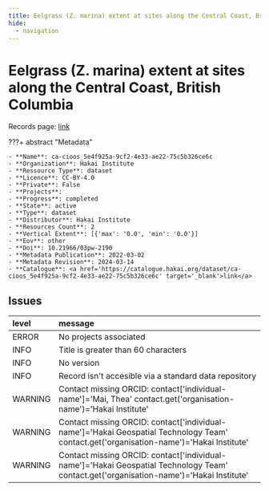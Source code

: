 ```yaml
---
title: Eelgrass (Z. marina) extent at sites along the Central Coast, British Columbia
hide:
  - navigation
---
```


# Eelgrass (Z. marina) extent at sites along the Central Coast, British Columbia

Records page: <a href='https://catalogue.hakai.org/dataset/ca-cioos_5e4f925a-9cf2-4e33-ae22-75c5b326ce6c' target='_blank'>link</a>

???+ abstract "Metadata"

    - **Name**: ca-cioos_5e4f925a-9cf2-4e33-ae22-75c5b326ce6c 
    - **Organization**: Hakai Institute 
    - **Ressource Type**: dataset 
    - **Licence**: CC-BY-4.0 
    - **Private**: False 
    - **Projects**:  
    - **Progress**: completed 
    - **State**: active 
    - **Type**: dataset 
    - **Distributor**: Hakai Institute 
    - **Resources Count**: 2 
    - **Vertical Extent**: [{'max': '0.0', 'min': '0.0'}] 
    - **Eov**: other 
    - **Doi**: 10.21966/03pw-2190 
    - **Metadata Publication**: 2022-03-02 
    - **Metadata Revision**: 2024-03-14 
    - **Catalogue**: <a href='https://catalogue.hakai.org/dataset/ca-cioos_5e4f925a-9cf2-4e33-ae22-75c5b326ce6c' target='_blank'>link</a> 

<div id='map'></div>




## Issues
| level   | message                                                                                                                                 |
|:--------|:----------------------------------------------------------------------------------------------------------------------------------------|
| ERROR   | No projects associated                                                                                                                  |
| INFO    | Title is greater than 60 characters                                                                                                     |
| INFO    | No version                                                                                                                              |
| INFO    | Record isn't accesible via a standard data repository                                                                                   |
| WARNING | Contact missing ORCID: contact['individual-name']='Mai, Thea' contact.get('organisation-name')='Hakai Institute'                        |
| WARNING | Contact missing ORCID: contact['individual-name']='Hakai Geospatial Technology Team' contact.get('organisation-name')='Hakai Institute' |
| WARNING | Contact missing ORCID: contact['individual-name']='Hakai Geospatial Technology Team' contact.get('organisation-name')='Hakai Institute' |


<script>
   document.addEventListener("DOMContentLoaded", function() {
    var map = L.map('map').setView([51.505, -125.09], 5);
    L.tileLayer('https://tile.openstreetmap.org/{z}/{x}/{y}.png', {
        maxZoom: 19,
        attribution: '&copy; <a href="http://www.openstreetmap.org/copyright">OpenStreetMap</a>'
    }).addTo(map);
    var geojsonFeature = {
        "type": "Feature",
        "properties": {
            "name" : "Eelgrass (Z. marina) extent at sites along the Central Coast, British Columbia"
        },
        "geometry": {'type': 'Polygon', 'coordinates': [[[-128.65354407, 51.37817421], [-127.69773286, 51.37817421], [-127.69773286, 52.1127963], [-128.65354407, 52.1127963], [-128.65354407, 51.37817421]]]}
    }
    L.geoJSON(geojsonFeature).addTo(map);
   })
</script>